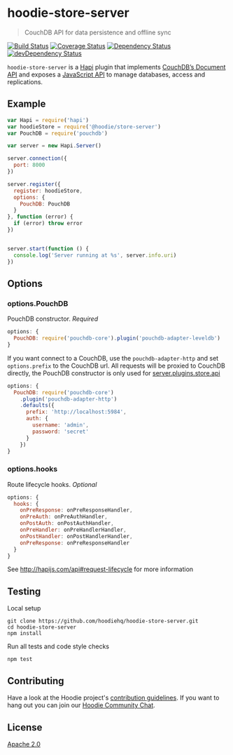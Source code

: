 # hoodie-store-server

> CouchDB API for data persistence and offline sync

[![Build Status](https://travis-ci.org/hoodiehq/hoodie-store-server.svg?branch=master)](https://travis-ci.org/hoodiehq/hoodie-store-server)
[![Coverage Status](https://coveralls.io/repos/hoodiehq/hoodie-store-server/badge.svg?branch=master)](https://coveralls.io/r/hoodiehq/hoodie-store-server?branch=master)
[![Dependency Status](https://david-dm.org/hoodiehq/hoodie-store-server.svg)](https://david-dm.org/hoodiehq/hoodie-store-server)
[![devDependency Status](https://david-dm.org/hoodiehq/hoodie-store-server/dev-status.svg)](https://david-dm.org/hoodiehq/hoodie-store-server#info=devDependencies)

`hoodie-store-server` is a [Hapi](http://hapijs.com/) plugin that implements
[CouchDB’s Document API](https://wiki.apache.org/couchdb/HTTP_Document_API)
and exposes a [JavaScript API](api) to manage databases, access and replications.

## Example

```js
var Hapi = require('hapi')
var hoodieStore = require('@hoodie/store-server')
var PouchDB = require('pouchdb')

var server = new Hapi.Server()

server.connection({
  port: 8000
})

server.register({
  register: hoodieStore,
  options: {
    PouchDB: PouchDB
  }
}, function (error) {
  if (error) throw error
})


server.start(function () {
  console.log('Server running at %s', server.info.uri)
})
```

## Options

### options.PouchDB

PouchDB constructor. _Required_

```js
options: {
  PouchDB: require('pouchdb-core').plugin('pouchdb-adapter-leveldb')
}
```

If you want connect to a CouchDB, use the `pouchdb-adapter-http` and set
`options.prefix` to the CouchDB url. All requests will be proxied to CouchDB
directly, the PouchDB constructor is only used for [server.plugins.store.api](api)

```js
options: {
  PouchDB: require('pouchdb-core')
    .plugin('pouchdb-adapter-http')
    .defaults({
      prefix: 'http://localhost:5984',
      auth: {
        username: 'admin',
        password: 'secret'
      }
    })
}
```

### options.hooks

Route lifecycle hooks. _Optional_

```js
options: {
  hooks: {
    onPreResponse: onPreResponseHandler,
    onPreAuth: onPreAuthHandler,
    onPostAuth: onPostAuthHandler,
    onPreHandler: onPreHandlerHandler,
    onPostHandler: onPostHandlerHandler,
    onPreResponse: onPreResponseHandler
  }
}
```

See http://hapijs.com/api#request-lifecycle for more information

## Testing

Local setup

```
git clone https://github.com/hoodiehq/hoodie-store-server.git
cd hoodie-store-server
npm install
```

Run all tests and code style checks

```
npm test
```

## Contributing

Have a look at the Hoodie project's [contribution guidelines](https://github.com/hoodiehq/hoodie/blob/master/CONTRIBUTING.md).
If you want to hang out you can join our [Hoodie Community Chat](http://hood.ie/chat/).

## License

[Apache 2.0](http://www.apache.org/licenses/LICENSE-2.0)
